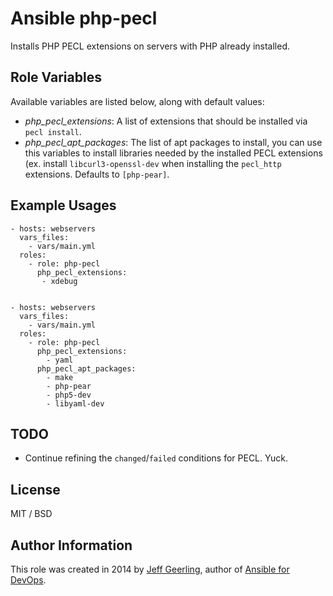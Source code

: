 # Ansible php-pecl

Installs PHP PECL extensions on servers with PHP already installed.

## Role Variables

Available variables are listed below, along with default values:

 - *php_pecl_extensions*: A list of extensions that should be installed via `pecl install`.
 - *php_pecl_apt_packages*: The list of apt packages to install, you can use this variables to install libraries
   needed by the installed PECL extensions (ex. install ```libcurl3-openssl-dev``` when installing the ```pecl_http```
   extensions. Defaults to ```[php-pear]```.

## Example Usages

    - hosts: webservers
      vars_files:
        - vars/main.yml
      roles:
        - role: php-pecl
          php_pecl_extensions:
           - xdebug


    - hosts: webservers
      vars_files:
        - vars/main.yml
      roles:
        - role: php-pecl
          php_pecl_extensions:
            - yaml
          php_pecl_apt_packages:
            - make
            - php-pear
            - php5-dev
            - libyaml-dev


## TODO

  - Continue refining the `changed`/`failed` conditions for PECL. Yuck.

## License

MIT / BSD

## Author Information

This role was created in 2014 by [Jeff Geerling](http://jeffgeerling.com/), author of [Ansible for DevOps](http://ansiblefordevops.com/).
